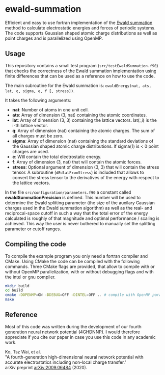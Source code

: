# ewald-summation
Efficient and easy to use fortran implementation of the [Ewald summation](https://en.wikipedia.org/wiki/Ewald_summation) method to calculate electrostatic energies and forces of periodic systems.
The code supports Gaussian shaped atomic charge distributions as well as point charges and is parallelized using OpenMP. 

## Usage
This repository contains a small test program (`src/testEwaldSummation.f90`) that checks the correctness of the Ewald summation implementation using finite differences that can be used as a reference on how to use the code. 

The main subroutine for the Ewald summation is: `ewaldEnergy(nat, ats, lat, q, sigma, e, f [, stress])`.

It takes the following arguments:
* **nat**: Number of atoms in one unit cell.
* **ats**: Array of dimension (3, nat) containing the atomic coordinates.
* **lat**: Array of dimension (3, 3) containing the lattice vectors. lat(:,i) is the i-th lattice vector.
* **q**: Array of dimension (nat) containing the atomic charges. The sum of all charges must be zero.
* **sigma**: Array of dimension (nat) containing the standard deviations of the Gaussian shaped atomic charge distributions. If sigma(1) is < 0 point charges are used. 
* **e**: Will contain the total electrostatic energy.
* **f**: Array of dimension (3, nat) that will contain the atomic forces.
* **stress**: Optional argument of dimension (3, 3) that will contain the stress tensor. A subroutine (`dEdlatFromStress`) is included that allows to convert the stress tensor to the derivatives of the energy with respect to the lattice vectors. 

In the file `src/configuration/parameters.f90` a constant called **ewaldSummationPrecision** is defined. 
This number will be used to determine the Ewald splitting parameter (the size of the auxilary Gaussian charges used in the Ewald summation algorithm) as well as the real- and reciprocal-space cutoff in such a way that the total error of the energy calculated is roughly of that magnitude and optimal performance / scaling is achieved. 
This way the user is never bothered to manually set the splitting parameter or cutoff ranges.

## Compiling the code

To compile the example program you only need a fortran compiler and CMake. 
Using CMake the code can be compiled with the following commands.
Three CMake flags are provided, that allow to compile with or without OpenMP parallelization, with or without debugging flags and with the intel or gnu compiler.

```bash
mkdir build
cd build
cmake -DOPENMP=ON -DDEBUG=OFF -DINTEL=OFF .. # compile with OpenMP parallelization, without debugging flags and gfortran
make
```

## Reference
Most of this code was written during the development of our fourth generation neural network potential (4GHDNNP).
I would therefore appreciate if you cite our paper in case you use this code in any academic work.

Ko, Tsz Wai, et al.  
"A fourth-generation high-dimensional neural network potential with accurate electrostatics including non-local charge transfer."   
arXiv preprint [arXiv:2009.06484](https://arxiv.org/abs/2009.06484) (2020).  

